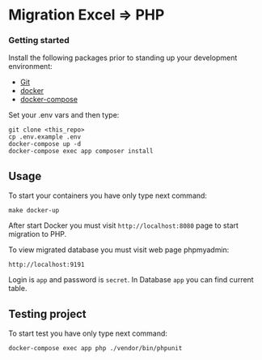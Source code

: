 # Migration Excel => PHP #

### Getting started
Install the following packages prior to standing up your development environment:

- [Git](https://git-scm.com/)
- [docker](https://docs.docker.com/engine/installation/)
- [docker-compose](https://docs.docker.com/compose/install/)

Set your .env vars and then type:
```
git clone <this_repo>
cp .env.example .env
docker-compose up -d
docker-compose exec app composer install
```
## Usage

To start your containers you have only type next command:
```
make docker-up
```

After start Docker you must visit ``http://localhost:8080`` page to start migration to PHP.

To view migrated database you must visit web page phpmyadmin:
```
http://localhost:9191
```
Login is ``app`` and password is ``secret``.
In Database ``app`` you can find current table. 

## Testing project

To start test  you have only type next command:
```
docker-compose exec app php ./vendor/bin/phpunit